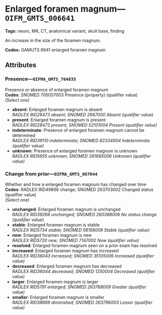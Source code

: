 # Enlarged foramen magnum—`OIFM_GMTS_006641`

**Tags:** neuro, MR, CT, anatomical variant, skull base, finding

An increase in the size of the foramen magnum.

**Codes:** GAMUTS 6641 enlarged foramen magnum

## Attributes

### Presence—`OIFMA_GMTS_764835`

Presence or absence of enlarged foramen magnum  
**Codes**: SNOMED 705057003 Presence (property) (qualifier value)  
*(Select one)*

- **absent**: Enlarged foramen magnum is absent  
_RADLEX RID28473 absent; SNOMED 2667000 Absent (qualifier value)_
- **present**: Enlarged foramen magnum is present  
_RADLEX RID28472 present; SNOMED 52101004 Present (qualifier value)_
- **indeterminate**: Presence of enlarged foramen magnum cannot be determined  
_RADLEX RID39110 indeterminate; SNOMED 82334004 Indeterminate (qualifier value)_
- **unknown**: Presence of enlarged foramen magnum is unknown  
_RADLEX RID5655 unknown; SNOMED 261665006 Unknown (qualifier value)_

### Change from prior—`OIFMA_GMTS_087044`

Whether and how a enlarged foramen magnum has changed over time  
**Codes**: RADLEX RID49896 change; SNOMED 263703002 Changed status (qualifier value)  
*(Select one)*

- **unchanged**: Enlarged foramen magnum is unchanged  
_RADLEX RID39268 unchanged; SNOMED 260388006 No status change (qualifier value)_
- **stable**: Enlarged foramen magnum is stable  
_RADLEX RID5734 stable; SNOMED 58158008 Stable (qualifier value)_
- **new**: Enlarged foramen magnum is new  
_RADLEX RID5720 new; SNOMED 7147002 New (qualifier value)_
- **resolved**: Enlarged foramen magnum seen on a prior exam has resolved  
- **increased**: Enlarged foramen magnum has increased  
_RADLEX RID36043 increased; SNOMED 35105006 Increased (qualifier value)_
- **decreased**: Enlarged foramen magnum has decreased  
_RADLEX RID36044 decreased; SNOMED 1250004 Decreased (qualifier value)_
- **larger**: Enlarged foramen magnum is larger  
_RADLEX RID5791 enlarged; SNOMED 263768009 Greater (qualifier value)_
- **smaller**: Enlarged foramen magnum is smaller  
_RADLEX RID38669 diminished; SNOMED 263796003 Lesser (qualifier value)_